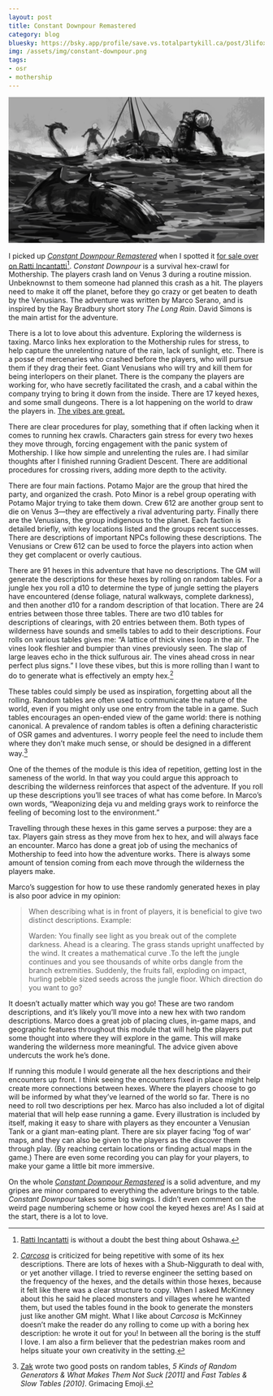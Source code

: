 ```yaml
---
layout: post
title: Constant Downpour Remastered
category: blog
bluesky: https://bsky.app/profile/save.vs.totalpartykill.ca/post/3lifox5iv7s2y
img: /assets/img/constant-downpour.png
tags:
- osr
- mothership
---
```


![Constant Downpour Art](/assets/img/constant-downpour.png)

I picked up [*Constant Downpour Remastered*][1] when I spotted it [for sale over on Ratti Incantatti][2][^1]. *Constant Downpour* is a survival hex-crawl for Mothership. The players crash land on Venus 3 during a routine mission. Unbeknownst to them someone had planned this crash as a hit. The players need to make it off the planet, before they go crazy or get beaten to death by the Venusians. The adventure was written by Marco Serano, and is inspired by the Ray Bradbury short story *The Long Rain*. David Simons is the main artist for the adventure.

There is a lot to love about this adventure. Exploring the wilderness is taxing. Marco links hex exploration to the Mothership rules for stress, to help capture the unrelenting nature of the rain, lack of sunlight, etc. There is a posse of mercenaries who crashed before the players, who will pursue them if they drag their feet. Giant Venusians who will try and kill them for being interlopers on their planet. There is the company the players are working for, who have secretly facilitated the crash, and a cabal within the company trying to bring it down from the inside. There are 17 keyed hexes, and some small dungeons. There is a lot happening on the world to draw the players in. [The vibes are great.][3]

There are clear procedures for play, something that if often lacking when it comes to running hex crawls. Characters gain stress for every two hexes they move through, forcing engagement with the panic system of Mothership. I like how simple and unrelenting the rules are. I had similar thoughts after I finished running Gradient Descent. There are additional procedures for crossing rivers, adding more depth to the activity.

There are four main factions. Potamo Major are the group that hired the party, and organized the crash. Poto Minor is a rebel group operating with Potamo Major trying to take them down. Crew 612 are another group sent to die on Venus 3—they are effectively a rival adventuring party. Finally there are the Venusians, the group indigenous to the planet. Each faction is detailed briefly, with key locations listed and the groups recent successes. There are descriptions of important NPCs following these descriptions. The Venusians or Crew 612 can be used to force the players into action when they get complacent or overly cautious.

There are 91 hexes in this adventure that have no descriptions. The GM will generate the descriptions for these hexes by rolling on random tables. For a jungle hex you roll a d10 to determine the type of jungle setting the players have encountered (dense foliage, natural walkways, complete darkness), and then another d10 for a random description of that location. There are 24 entries between those three tables. There are two d10 tables for descriptions of clearings, with 20 entries between them. Both types of wilderness have sounds and smells tables to add to their descriptions. Four rolls on various tables gives me: “A lattice of thick vines loop in the air. The vines look fleshier and bumpier than vines previously seen. The slap of large leaves echo in the thick sulfurous air. The vines ahead cross in near perfect plus signs.” I love these vibes, but this is more rolling than I want to do to generate what is effectively an empty hex.[^2]

These tables could simply be used as inspiration, forgetting about all the rolling. Random tables are often used to communicate the nature of the world, even if you might only use one entry from the table in a game. Such tables encourages an open-ended view of the game world: there is nothing canonical. A prevalence of random tables is often a defining characteristic of OSR games and adventures. I worry people feel the need to include them where they don’t make much sense, or should be designed in a different way.[^3] 

One of the themes of the module is this idea of repetition, getting lost in the sameness of the world. In that way you could argue this approach to describing the wilderness reinforces that aspect of the adventure. If you roll up these descriptions you’ll see traces of what has come before. In Marco’s own words, “Weaponizing deja vu and melding grays work to reinforce the feeling of becoming lost to the environment.”

Travelling through these hexes in this game serves a purpose: they are a tax. Players gain stress as they move from hex to hex, and will always face an encounter. Marco has done a great job of using the mechanics of Mothership to feed into how the adventure works. There is always some amount of tension coming from each move through the wilderness the players make.

Marco’s suggestion for how to use these randomly generated hexes in play is also poor advice in my opinion:

> When describing what is in front of players, it is beneficial to give two distinct descriptions. Example:
> 
> Warden: You finally see light as you break out of the complete darkness. Ahead is a clearing. The grass stands upright unaffected by the wind. It creates a mathematical curve .To the left the jungle continues and you see thousands of white orbs dangle from the branch extremities. Suddenly, the fruits fall, exploding on impact, hurling pebble sized seeds across the jungle floor. Which direction do you want to go?

It doesn’t actually matter which way you go! These are two random descriptions, and it’s likely you’ll move into a new hex with two random descriptions. Marco does a great job of placing clues, in-game maps, and geographic features throughout this module that will help the players put some thought into where they will explore in the game. This will make wandering the wilderness more meaningful. The advice given above undercuts the work he’s done.

If running this module I would generate all the hex descriptions and their encounters up front. I think seeing the encounters fixed in place might help create more connections between hexes. Where the players choose to go will be informed by what they’ve learned of the world so far. There is no need to roll two descriptions per hex. Marco has also included a lot of digital material that will help ease running a game. Every illustration is included by itself, making it easy to share with players as they encounter a Venusian Tank or a giant man-eating plant. There are six player facing ‘fog of war’ maps, and they can also be given to the players as the discover them through play. (By reaching certain locations or finding actual maps in the game.) There are even some recording you can play for your players, to make your game a little bit more immersive.

On the whole *[Constant Downpour Remastered][1]* is a solid adventure, and my gripes are minor compared to everything the adventure brings to the table. *Constant Downpour* takes some big swings. I didn’t even comment on the weird page numbering scheme or how cool the keyed hexes are! As I said at the start, there is a lot to love.


[^1]: [Ratti Incantatti][2a] is without a doubt the best thing about Oshawa.
[^2]: *[Carcosa](/tag/carcosa)* is criticized for being repetitive with some of its hex descriptions. There are lots of hexes with a Shub-Niggurath to deal with, or yet another village. I tried to reverse engineer the setting based on the frequency of the hexes, and the details within those hexes, because it felt like there was a clear structure to copy. When I asked McKinney about this he said he placed monsters and villages where he wanted them, but used the tables found in the book to generate the monsters just like another GM might. What I like about *Carcosa* is McKinney doesn’t make the reader do any rolling to come up with a boring hex description: he wrote it out for you! In between all the boring is the stuff I love. I am also a firm believer that the pedestrian makes room and helps situate your own creativity in the setting.
[^3]: [Zak](/zak) wrote two good posts on random tables, *5 Kinds of Random Generators & What Makes Them Not Suck [2011]* and *Fast Tables & Slow Tables [2010]*. Grimacing Emoji.

[1]: https://spicytunarpg.itch.io/constant-downpour-remastered
[2]: https://rattiincantati.com/products/constant-downpour-remastered
[2a]: https://rattiincantati.com/
[3]: https://tenfootpole.org/ironspike/?p=9153
[4]: https://www.necropraxis.com/2011/09/28/random-tables-as-tools-for-deep-design/